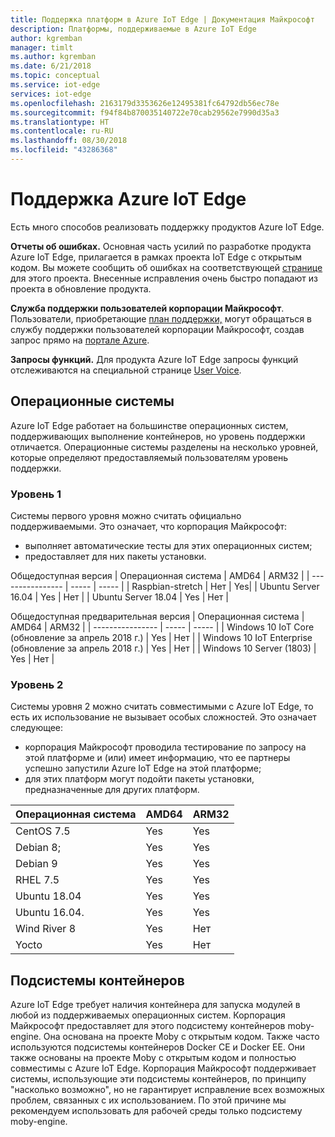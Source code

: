 ```yaml
---
title: Поддержка платформ в Azure IoT Edge | Документация Майкрософт
description: Платформы, поддерживаемые в Azure IoT Edge
author: kgremban
manager: timlt
ms.author: kgremban
ms.date: 6/21/2018
ms.topic: conceptual
ms.service: iot-edge
services: iot-edge
ms.openlocfilehash: 2163179d3353626e12495381fc64792db56ec78e
ms.sourcegitcommit: f94f84b870035140722e70cab29562e7990d35a3
ms.translationtype: HT
ms.contentlocale: ru-RU
ms.lasthandoff: 08/30/2018
ms.locfileid: "43286368"
---
```

# <a name="azure-iot-edge-support"></a>Поддержка Azure IoT Edge
Есть много способов реализовать поддержку продуктов Azure IoT Edge.

**Отчеты об ошибках.** Основная часть усилий по разработке продукта Azure IoT Edge, прилагается в рамках проекта IoT Edge с открытым кодом. Вы можете сообщить об ошибках на соответствующей [странице](https://github.com/azure/iotedge/issues) для этого проекта. Внесенные исправления очень быстро попадают из проекта в обновление продукта.

**Служба поддержки пользователей корпорации Майкрософт**. Пользователи, приобретающие [план поддержки,](https://azure.microsoft.com/support/plans/) могут обращаться в службу поддержки пользователей корпорации Майкрософт, создав запрос прямо на [портале Azure]( https://ms.portal.azure.com/signin/index/?feature.settingsportalinstance=mpac).

**Запросы функций.** Для продукта Azure IoT Edge запросы функций отслеживаются на специальной странице [User Voice](https://feedback.azure.com/forums/907045-azure-iot-edge).

## <a name="operating-systems"></a>Операционные системы
Azure IoT Edge работает на большинстве операционных систем, поддерживающих выполнение контейнеров, но уровень поддержки отличается. Операционные системы разделены на несколько уровней, которые определяют предоставляемый пользователям уровень поддержки.

### <a name="tier-1"></a>Уровень 1
Системы первого уровня можно считать официально поддерживаемыми. Это означает, что корпорация Майкрософт:
* выполняет автоматические тесты для этих операционных систем;
* предоставляет для них пакеты установки.

Общедоступная версия
| Операционная система | AMD64 | ARM32 |
| ---------------- | ----- | ----- |
| Raspbian-stretch | Нет  | Yes|
| Ubuntu Server 16.04 | Yes | Нет  |
| Ubuntu Server 18.04 | Yes | Нет  |

Общедоступная предварительная версия
| Операционная система | AMD64 | ARM32 |
| ---------------- | ----- | ----- |
| Windows 10 IoT Core (обновление за апрель 2018 г.) | Yes | Нет  |
| Windows 10 IoT Enterprise (обновление за апрель 2018 г.) | Yes | Нет  |
| Windows 10 Server (1803) | Yes | Нет  |

### <a name="tier-2"></a>Уровень 2
Системы уровня 2 можно считать совместимыми с Azure IoT Edge, то есть их использование не вызывает особых сложностей. Это означает следующее:
* корпорация Майкрософт проводила тестирование по запросу на этой платформе и (или) имеет информацию, что ее партнеры успешно запустили Azure IoT Edge на этой платформе;
* для этих платформ могут подойти пакеты установки, предназначенные для других платформ.

| Операционная система | AMD64 | ARM32 |
| ---------------- | ----- | ----- |
| CentOS 7.5 | Yes | Yes |
| Debian 8; | Yes | Yes |
| Debian 9 | Yes | Yes |
| RHEL 7.5 | Yes | Yes |
| Ubuntu 18.04 | Yes | Yes |
| Ubuntu 16.04. | Yes | Yes |
| Wind River 8 | Yes | Нет  |
| Yocto | Yes | Нет  |

## <a name="container-engines"></a>Подсистемы контейнеров
Azure IoT Edge требует наличия контейнера для запуска модулей в любой из поддерживаемых операционных систем. Корпорация Майкрософт предоставляет для этого подсистему контейнеров moby-engine. Она основана на проекте Moby с открытым кодом. Также часто используются подсистемы контейнеров Docker CE и Docker EE. Они также основаны на проекте Moby с открытым кодом и полностью совместимы с Azure IoT Edge. Корпорация Майкрософт поддерживает системы, использующие эти подсистемы контейнеров, по принципу "насколько возможно", но не гарантирует исправление всех возможных проблем, связанных с их использованием. По этой причине мы рекомендуем использовать для рабочей среды только подсистему moby-engine.


<!-- Links -->
[lnk-edge-blog]: https://azure.microsoft.com/blog/securing-the-intelligent-edge/ 
